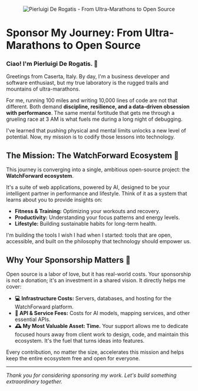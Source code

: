 <p align="center">
  <img src="URL_TO_YOUR_CUSTOM_BANNER_IMAGE" alt="Pierluigi De Rogatis - From Ultra-Marathons to Open Source"/>
</p>

# Sponsor My Journey: From Ultra-Marathons to Open Source

### Ciao! I'm Pierluigi De Rogatis. 👋

Greetings from Caserta, Italy. By day, I'm a business developer and software enthusiast, but my true laboratory is the rugged trails and mountains of ultra-marathons.

For me, running 100 miles and writing 10,000 lines of code are not that different. Both demand **discipline, resilience, and a data-driven obsession with performance**. The same mental fortitude that gets me through a grueling race at 3 AM is what fuels me during a long night of debugging.

I've learned that pushing physical and mental limits unlocks a new level of potential. Now, my mission is to codify those lessons into technology.

## The Mission: The WatchForward Ecosystem 🚀

This journey is converging into a single, ambitious open-source project: the **WatchForward ecosystem**.

It's a suite of web applications, powered by AI, designed to be your intelligent partner in performance and lifestyle. Think of it as a system that learns about you to provide insights on:

* **Fitness & Training:** Optimizing your workouts and recovery.
* **Productivity:** Understanding your focus patterns and energy levels.
* **Lifestyle:** Building sustainable habits for long-term health.

I'm building the tools I wish I had when I started: tools that are open, accessible, and built on the philosophy that technology should empower us.

## Why Your Sponsorship Matters 🙏

Open source is a labor of love, but it has real-world costs. Your sponsorship is not a donation; it's an investment in a shared vision. It directly helps me cover:

* **💻 Infrastructure Costs:** Servers, databases, and hosting for the WatchForward platform.
* **🤖 API & Service Fees:** Costs for AI models, mapping services, and other essential APIs.
* **🕰️ My Most Valuable Asset: Time.** Your support allows me to dedicate focused hours away from client work to design, code, and maintain this ecosystem. It's the fuel that turns ideas into features.

Every contribution, no matter the size, accelerates this mission and helps keep the entire ecosystem free and open for everyone.

---

*Thank you for considering sponsoring my work. Let's build something extraordinary together.*
